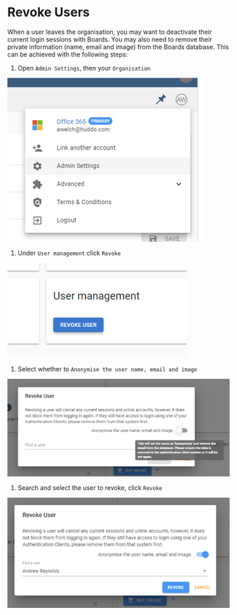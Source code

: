 # Revoke Users

When a user leaves the organisation, you may want to deactivate their current login sessions with Boards. You may also need to remove their private information (name, email and image) from the Boards database. This can be achieved with the following steps:

1. Open `Admin Settings`, then your `Organisation`

![Open Settings](/assets/boards/admin/settings.png)

1. Under `User management` click `Revoke`

![Click Revoke](/assets/boards/admin/user-management.png)

1. Select whether to `Anonymise the user name, email and image`

![Revoke dialog](/assets/boards/admin/revoke-user.png)

1. Search and select the user to revoke, click `Revoke`

![Click Revoke](/assets/boards/admin/revoke-example.png)
